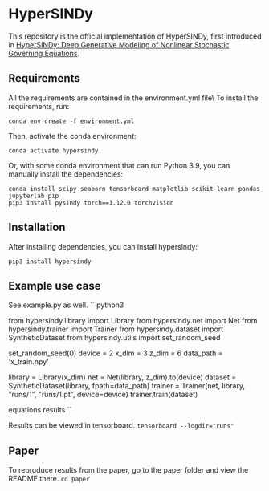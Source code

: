 # HyperSINDy
This repository is the official implementation of HyperSINDy, first introduced in [HyperSINDy: Deep Generative Modeling of Nonlinear Stochastic Governing Equations](). 


## Requirements
All the requirements are contained in the environment.yml file\\
To install the requirements, run:
```
conda env create -f environment.yml
```

Then, activate the conda environment:
```
conda activate hypersindy
```

Or, with some conda environment that can run Python 3.9, you can manually install
the dependencies:
```
conda install scipy seaborn tensorboard matplotlib scikit-learn pandas jupyterlab pip
pip3 install pysindy torch==1.12.0 torchvision
```

## Installation
After installing dependencies, you can install hypersindy:
```
pip3 install hypersindy
```

## Example use case
See example.py as well.
``
python3

from hypersindy.library import Library
from hypersindy.net import Net
from hypersindy.trainer import Trainer
from hypersindy.dataset import SyntheticDataset
from hypersindy.utils import set_random_seed

set_random_seed(0)
device = 2
x_dim = 3
z_dim = 6
data_path = 'x_train.npy'

library = Library(x_dim)
net = Net(library, z_dim).to(device)
dataset = SyntheticDataset(library, fpath=data_path)
trainer = Trainer(net, library, "runs/1", "runs/1.pt", device=device)
trainer.train(dataset)

equations
results
``

Results can be viewed in tensorboard.
``
tensorboard --logdir="runs"
``

## Paper
To reproduce results from the paper, go to the paper folder and view the README there.
``
cd paper
``